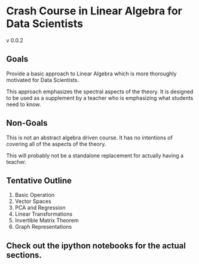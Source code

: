 # Crash Course in Linear Algebra for Data Scientists
v 0.0.2

## Goals
Provide a basic approach to Linear Algebra which is more thoroughly motivated for Data Scientists.

This approach emphasizes the spectral aspects of the theory.
It is designed to be used as a supplement by a teacher who is emphasizing what students need to know.

## Non-Goals
This is not an abstract algebra driven course.
It has no intentions of covering all of the aspects of the theory.

This will probably not be a standalone replacement for actually having a teacher.

## Tentative Outline
1.  Basic Operation
2.  Vector Spaces
3.  PCA and Regression
4.  Linear Transformations
5.  Invertible Matrix Theorem
6.  Graph Representations

## Check out the ipython notebooks for the actual sections.
